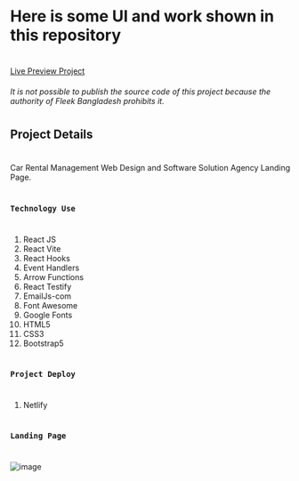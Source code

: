 # Here is some UI and work shown in this repository
#
[Live Preview Project](https://carrentalfleek.netlify.app/)
###### It is not possible to publish the source code of this project because the authority of Fleek Bangladesh prohibits it.
#
## Project Details
#
Car Rental Management Web Design and Software Solution Agency Landing Page. 
#
### `Technology Use`
#
1. React JS
2. React Vite
3. React Hooks
4. Event Handlers
5. Arrow Functions
6. React Testify
7. EmailJs-com
8. Font Awesome
9. Google Fonts
10. HTML5
11. CSS3
12. Bootstrap5

#
### `Project Deploy`
#
1. Netlify
    

#
### `Landing Page`
#
![image](https://github.com/user-attachments/assets/9149ebb7-294f-46f1-b152-0a50d19e9435)
#
